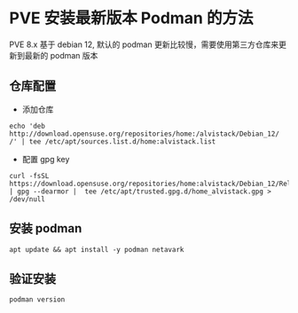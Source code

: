 # PVE 安装最新版本 Podman 的方法

PVE 8.x 基于 debian 12, 默认的 podman 更新比较慢，需要使用第三方仓库来更新到最新的 podman 版本

## 仓库配置
- 添加仓库
```
echo 'deb http://download.opensuse.org/repositories/home:/alvistack/Debian_12/ /' | tee /etc/apt/sources.list.d/home:alvistack.list

```
- 配置 gpg key
```
curl -fsSL https://download.opensuse.org/repositories/home:alvistack/Debian_12/Release.key | gpg --dearmor |  tee /etc/apt/trusted.gpg.d/home_alvistack.gpg > /dev/null

```

## 安装 podman 
```
apt update && apt install -y podman netavark
```

## 验证安装
```
podman version
```
